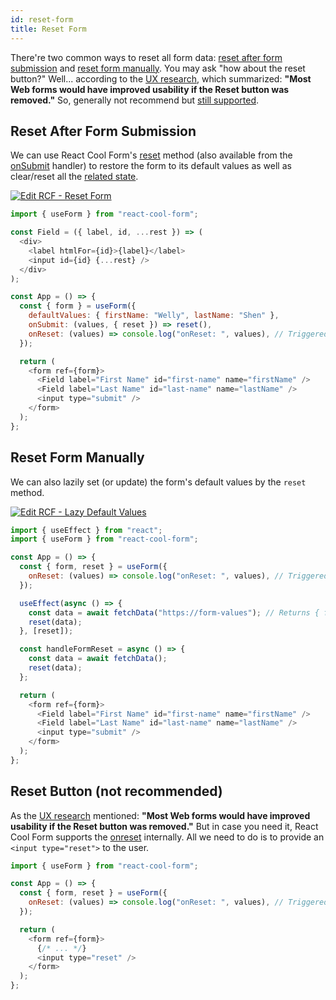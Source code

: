 ```yaml
---
id: reset-form
title: Reset Form
---
```


There're two common ways to reset all form data: [reset after form submission](#reset-after-form-submission) and [reset form manually](#reset-form-manually). You may ask "how about the reset button?" Well... according to the [UX research](https://www.nngroup.com/articles/reset-and-cancel-buttons), which summarized: **"Most Web forms would have improved usability if the Reset button was removed."** So, generally not recommend but [still supported](#reset-button-not-recommended).

## Reset After Form Submission

We can use React Cool Form's [reset](../api-reference/use-form#reset) method (also available from the [onSubmit](../api-reference/use-form#onsubmit) handler) to restore the form to its default values as well as clear/reset all the [related state](./form-state#about-the-form-state).

[![Edit RCF - Reset Form](https://codesandbox.io/static/img/play-codesandbox.svg)](https://codesandbox.io/s/rcf-reset-form-uikxg?fontsize=14&hidenavigation=1&theme=dark)

```js {13}
import { useForm } from "react-cool-form";

const Field = ({ label, id, ...rest }) => (
  <div>
    <label htmlFor={id}>{label}</label>
    <input id={id} {...rest} />
  </div>
);

const App = () => {
  const { form } = useForm({
    defaultValues: { firstName: "Welly", lastName: "Shen" },
    onSubmit: (values, { reset }) => reset(),
    onReset: (values) => console.log("onReset: ", values), // Triggered when the form is reset
  });

  return (
    <form ref={form}>
      <Field label="First Name" id="first-name" name="firstName" />
      <Field label="Last Name" id="last-name" name="lastName" />
      <input type="submit" />
    </form>
  );
};
```

## Reset Form Manually

We can also lazily set (or update) the form's default values by the `reset` method.

[![Edit RCF - Lazy Default Values](https://codesandbox.io/static/img/play-codesandbox.svg)](https://codesandbox.io/s/rcf-lazy-default-values-qxvlz?fontsize=14&hidenavigation=1&theme=dark)

```js {11}
import { useEffect } from "react";
import { useForm } from "react-cool-form";

const App = () => {
  const { form, reset } = useForm({
    onReset: (values) => console.log("onReset: ", values), // Triggered when the form is reset
  });

  useEffect(async () => {
    const data = await fetchData("https://form-values"); // Returns { firstName: "Welly", lastName: "Shen" }
    reset(data);
  }, [reset]);

  const handleFormReset = async () => {
    const data = await fetchData();
    reset(data);
  };

  return (
    <form ref={form}>
      <Field label="First Name" id="first-name" name="firstName" />
      <Field label="Last Name" id="last-name" name="lastName" />
      <input type="submit" />
    </form>
  );
};
```

## Reset Button (not recommended)

As the [UX research](https://www.nngroup.com/articles/reset-and-cancel-buttons) mentioned: **"Most Web forms would have improved usability if the Reset button was removed."** But in case you need it, React Cool Form supports the [onreset](https://developer.mozilla.org/en-US/docs/Web/API/GlobalEventHandlers/onreset) internally. All we need to do is to provide an `<input type="reset">` to the user.

```js {11}
import { useForm } from "react-cool-form";

const App = () => {
  const { form, reset } = useForm({
    onReset: (values) => console.log("onReset: ", values), // Triggered when the form is reset
  });

  return (
    <form ref={form}>
      {/* ... */}
      <input type="reset" />
    </form>
  );
};
```
